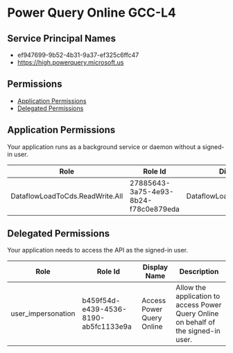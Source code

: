 # Power Query Online GCC-L4
## Service Principal Names
- ef947699-9b52-4b31-9a37-ef325c6ffc47
- https://high.powerquery.microsoft.us

 ## Permissions
- [Application Permissions](#application-permissions)
- [Delegated Permissions](#delegated-permissions)

## Application Permissions
Your application runs as a background service or daemon without a signed-in user.

| Role | Role Id | Display Name | Description |
|---|---|---|---|
| DataflowLoadToCds.ReadWrite.All | 27885643-3a75-4e93-8b24-f78c0e879eda | DataflowLoadToCds.ReadWrite.All | DataflowLoadToCds.ReadWrite.All (Internal) |

## Delegated Permissions
Your application needs to access the API as the signed-in user. 

| Role | Role Id | Display Name | Description |
|---|---|---|---|
| user_impersonation | b459f54d-e439-4536-8190-ab5fc1133e9a | Access Power Query Online | Allow the application to access Power Query Online on behalf of the signed-in user. |

